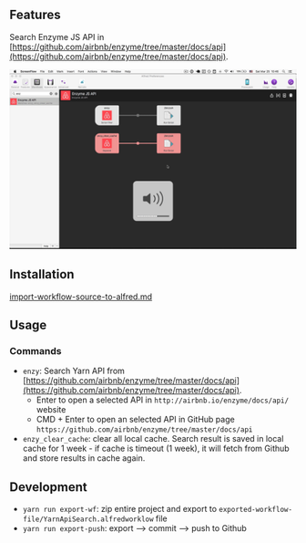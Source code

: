 ## Features

Search Enzyme JS API in [https://github.com/airbnb/enzyme/tree/master/docs/api](https://github.com/airbnb/enzyme/tree/master/docs/api).

![Demo](docs/demo_enzyme_js_api_search.gif)

## Installation

[import-workflow-source-to-alfred.md](https://github.com/tung-dang/alfred-workflow-nodejs-next/blob/master/docs/import-workflow-source-to-alfred.md)

## Usage

### Commands

- `enzy`: Search Yarn API from [https://github.com/airbnb/enzyme/tree/master/docs/api](https://github.com/airbnb/enzyme/tree/master/docs/api).
    + Enter to open a selected API in `http://airbnb.io/enzyme/docs/api/` website
    + CMD + Enter to open an selected API in GitHub page `https://github.com/airbnb/enzyme/tree/master/docs/api`
- `enzy_clear_cache`: clear all local cache. Search result is saved in local cache for 1 week - if cache is timeout (1 week), it will fetch from Github and store results in cache again.

## Development

- `yarn run export-wf`: zip entire project and export to `exported-workflow-file/YarnApiSearch.alfredworklow` file
- `yarn run export-push`: export --> commit --> push to Github